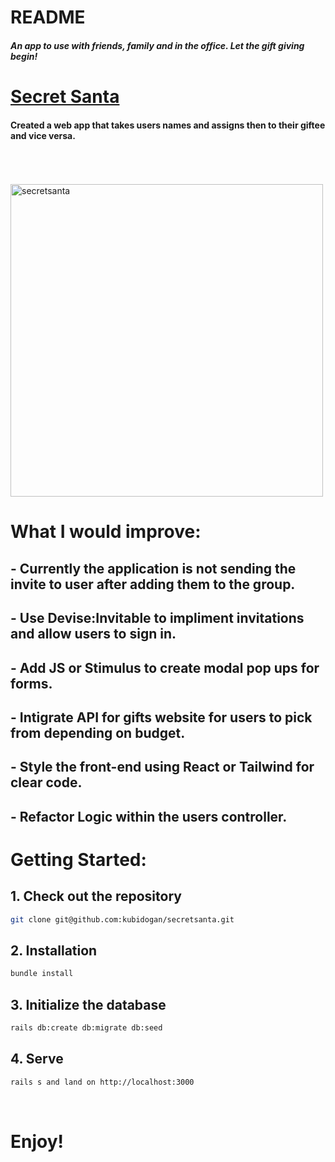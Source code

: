 # README
<h5>An app to use with friends, family and in the office. Let the gift giving begin! </h5>

<a href="#"><h1>Secret Santa</h1></a>

<h4>Created a web app that takes users names and assigns then to their giftee and vice versa. </h4>
<br>

<br>

<br>


<img width="500" alt="secretsanta" src="http://g.recordit.co/3ix64SVNGN.gif">

# What I would improve:

## - Currently the application is not sending the invite to user after adding them to the group.
## - Use Devise:Invitable to impliment invitations and allow users to sign in.
## - Add JS or Stimulus to create modal pop ups for forms.
## - Intigrate API for gifts website for users to pick from depending on budget.
## - Style the front-end using React or Tailwind for clear code.
## - Refactor Logic within the users controller.



# Getting Started:

## 1. Check out the repository
```sh
git clone git@github.com:kubidogan/secretsanta.git

```
## 2. Installation
```sh
bundle install
```
## 3. Initialize the database
```sh
rails db:create db:migrate db:seed
```
## 4. Serve
```sh
rails s and land on http://localhost:3000
```
<br>

# Enjoy!

